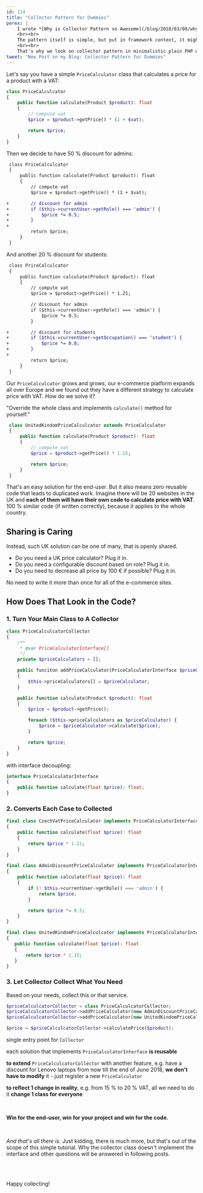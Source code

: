 ```yaml
---
id: 114
title: "Collector Pattern for Dummies"
perex: |
    I wrote *[Why is Collector Pattern so Awesome](/blog/2018/03/08/why-is-collector-pattern-so-awesome/)* a while ago, but I got feeling and feedback that it's way too complicated.
    <br><br>
    The pattern itself is simple, but put in framework context, it might be too confusing to understand.
    <br><br>
    That's why we look on collector pattern in minimalistic plain PHP way today.
tweet: "New Post on my Blog: Collector Pattern for Dummies"
---
```


Let's say you have a simple `PriceCalculator` class that calculates a price for a product with a VAT:

```php
class PriceCalculcator
{
    public function calculate(Product $product): float
    {
        // compute vat
        $price = $product->getPrice() * (1 + $vat);

        return $price;
    }
}
```

Then we decide to have 50 % discount for admins:

```diff
 class PriceCalculcator
 {
     public function calculate(Product $product): float
     {
         // compute vat
         $price = $product->getPrice() * (1 + $vat);

+        // discount for admin
+        if ($this->currentUser->getRole() === 'admin') {
+            $price *= 0.5;
+        }
+
         return $price;
     }
 }
```

And another 20 % discount for students:

```diff
 class PriceCalculcator
 {
     public function calculate(Product $product): float
     {
         // compute vat
         $price = $product->getPrice() * 1.21;

         // discount for admin
         if ($this->currentUser->getRole() === 'admin') {
             $price *= 0.5;
         }

+        // discount for students
+        if ($this->currentUser->getOccupation() === 'student') {
+            $price *= 0.8;
+        }
+
         return $price;
     }
 }
```

Our `PriceCalculcator` grows and grows, our e-commerce platform expands all over Europe and we found out they have a different strategy to calculate price with VAT. How do we solve it?

"Override the whole class and implements `calculate()` method for yourself."

```php
 class UnitedKindomPriceCalculcator extends PriceCalculator
 {
     public function calculate(Product $product): float
     {
         // compute vat
         $price = $product->getPrice() * 1.15;

         return $price;
     }
 }
```

That's an easy solution for the end-user. But it also means zero reusable code that leads to duplicated work. Imagine there will be 20 websites in the UK and **each of them will have their own code to calculate price with VAT**. 100 % similar code (if written correctly), because it applies to the whole country.

## Sharing is Caring

Instead, such UK solution can be one of many, that is openly shared.

- Do you need a UK price calculator? Plug it in.
- Do you need a configurable discount based on role? Plug it in.
- Do you need to decrease all price by 100 € if possible? Plug it in.

No need to write it more than once for all of the e-commerce sites.

## How Does That Look in the Code?

### 1. Turn Your Main Class to A Collector

```php
class PriceCalculcatorCollector
{
    /**
     * @var PriceCalculatorInterface[]
     */
    private $priceCalculators = [];

    public funciton addPriceCalculator(PriceCalculatorInterface $priceCalculator)
    {
        $this->priceCalculators[] = $priceCalculator;
    }

    public function calculate(Product $product): float
    {
        $price = $product->getPrice();

        foreach ($this->priceCalculators as $priceCalculator) {
            $price = $priceCalculator->calculate($price);
        }

        return $price;
    }
}
```

with interface decoupling:

```php
interface PriceCalculatorInterface
{
    public function calculate(float $price): float;
}
```

### 2. Converts Each Case to Collected

```php
final class CzechVatPriceCalculator implements PriceCalculatorInterface
{
    public function calculate(float $price): float
    {
        return $price * 1.21;
    }
}
```

```php
final class AdminDiscountPriceCalculator implements PriceCalculatorInterface
{
    public function calculate(float $price): float
    {
        if (! $this->currentUser->getRole() === 'admin') {
            return $price;
        }

        return $price *= 0.5;
    }
}
```

```php
final class UnitedKindomPriceCalculcator implements PriceCalculatorInterface
{
   public function calculate(float $price): float
   {
       return $price * 1.15;
   }
}
```

### 3. Let Collector Collect What You Need

Based on your needs, collect this or that service.

```php
$priceCalculcatorCollector = class PriceCalculcatorCollector;
$priceCalculcatorCollector->addPriceCalculator(new AdminDiscountPriceCalculator());
$priceCalculcatorCollector->addPriceCalculator(new UnitedKindomPriceCalculcator());

$price = $priceCalculcatorCollector->calculatePrice($product);
```

<em class="fa fa-fw fa-lg fa-check text-success"></em> single entry point for `Collector`

<em class="fa fa-fw fa-lg fa-check text-success"></em> each solution that implements `PriceCalculatorInterface` **is reusable**

<em class="fa fa-fw fa-lg fa-check text-success"></em> **to extend** `PriceCalculcatorCollector` with another feature, e.g. have a discount for Lenovo laptops from now till the end of June 2018, **we don't have to modify** it - just register a new `PriceCalculator`

<em class="fa fa-fw fa-lg fa-check text-success"></em> **to reflect 1 change in reality**, e.g. from 15 % to 20 % VAT, all we need to do it **change 1 class for everyone**

<br>

**Win for the end-user, win for your project and win for the code.**

<br>

*And that's all there is.* Just kidding, there is much more, but that's out of the scope of this simple tutorial.
Why the collector class doesn't implement the interface and other questions will be answered in following posts.

<br><br>

Happy collecting!
